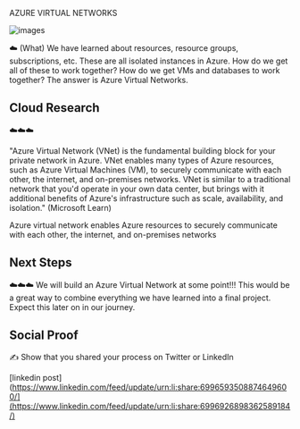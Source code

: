 AZURE VIRTUAL NETWORKS


![images](https://user-images.githubusercontent.com/102994059/201133626-407df8c9-8a42-451a-819a-ca9c8a9fa425.png)



☁️ (What) We have learned about resources, resource groups, subscriptions, etc. These are all isolated instances in Azure. How do we get all of these to work together? How do we get VMs and databases to work together? The answer is Azure Virtual Networks. 




## Cloud Research

☁️☁️☁️

"Azure Virtual Network (VNet) is the fundamental building block for your private network in Azure. VNet enables many types of Azure resources, such as Azure Virtual Machines (VM), to securely communicate with each other, the internet, and on-premises networks. VNet is similar to a traditional network that you'd operate in your own data center, but brings with it additional benefits of Azure's infrastructure such as scale, availability, and isolation." (Microsoft Learn)


Azure virtual network enables Azure resources to securely communicate with each other, the internet, and on-premises networks


## Next Steps

☁️☁️☁️ We will build an Azure Virtual Network at some point!!! This would be a great way to combine everything we have learned into a final project. Expect this later on in our journey. 

## Social Proof

✍️ Show that you shared your process on Twitter or LinkedIn

[linkedin post] (https://www.linkedin.com/feed/update/urn:li:share:6996593508874649600/](https://www.linkedin.com/feed/update/urn:li:share:6996926898362589184/)
